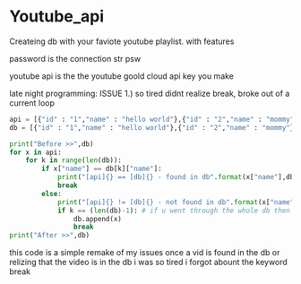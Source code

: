 # Youtube_api
Createing db with your faviote youtube playlist. with features


password is the connection str psw

youtube api is the the youtube goold cloud api key you make

late night programming: ISSUE
1.) so tired didnt realize break, broke out of a current loop

```python
api = [{"id" : "1","name" : "hello world"},{"id" : "2","name" : "mommy"},{"id" : "3","name" : "codind"}]  
db = [{"id" : "1","name" : "hello world"},{"id" : "2","name" : "mommy"}]

print("Before >>",db)
for x in api:
    for k in range(len(db)):
        if x["name"] == db[k]["name"]:
            print("[api]{} == [db]{} - found in db".format(x["name"],db[k]["name"]))
            break
        else:
            print("[api]{} != [db]{} - not found in db".format(x["name"],db[k]["name"]))
            if k == (len(db)-1): # if u went through the whole db then add new 
                db.append(x)
                break
print("After >>",db)
```   

this code is a simple remake of my issues once a vid is found in the db or relizing that the video is in the db
i was so tired i forgot abount the keyword break

